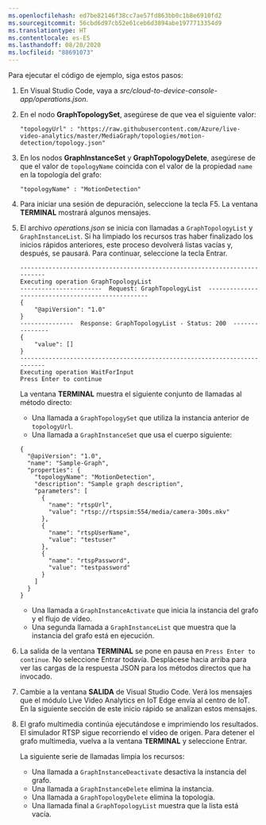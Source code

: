 ```yaml
---
ms.openlocfilehash: ed7be82146f38cc7ae57fd863bb0c1b8e6910fd2
ms.sourcegitcommit: 56cbd6d97cb52e61ceb6d3894abe1977713354d9
ms.translationtype: HT
ms.contentlocale: es-ES
ms.lasthandoff: 08/20/2020
ms.locfileid: "88691073"
---
```

Para ejecutar el código de ejemplo, siga estos pasos:

1. En Visual Studio Code, vaya a *src/cloud-to-device-console-app/operations.json*.
1. En el nodo **GraphTopologySet**, asegúrese de que vea el siguiente valor:

    `"topologyUrl" : "https://raw.githubusercontent.com/Azure/live-video-analytics/master/MediaGraph/topologies/motion-detection/topology.json"`
1. En los nodos **GraphInstanceSet** y **GraphTopologyDelete**, asegúrese de que el valor de `topologyName` coincida con el valor de la propiedad `name` en la topología del grafo:

    `"topologyName" : "MotionDetection"`
    
1. Para iniciar una sesión de depuración, seleccione la tecla F5. La ventana **TERMINAL** mostrará algunos mensajes.
1. El archivo *operations.json* se inicia con llamadas a `GraphTopologyList` y `GraphInstanceList`. Si ha limpiado los recursos tras haber finalizado los inicios rápidos anteriores, este proceso devolverá listas vacías y, después, se pausará. Para continuar, seleccione la tecla Entrar.

    ```
    --------------------------------------------------------------------------
    Executing operation GraphTopologyList
    -----------------------  Request: GraphTopologyList  --------------------------------------------------
    {
        "@apiVersion": "1.0"
    }
    ---------------  Response: GraphTopologyList - Status: 200  ---------------
    {
        "value": []
    }
    --------------------------------------------------------------------------
    Executing operation WaitForInput
    Press Enter to continue
    ```
    
    La ventana **TERMINAL** muestra el siguiente conjunto de llamadas al método directo:
     * Una llamada a `GraphTopologySet` que utiliza la instancia anterior de `topologyUrl`.
     * Una llamada a `GraphInstanceSet` que usa el cuerpo siguiente:
         
    ```
    {
      "@apiVersion": "1.0",
      "name": "Sample-Graph",
      "properties": {
        "topologyName": "MotionDetection",
        "description": "Sample graph description",
        "parameters": [
          {
            "name": "rtspUrl",
            "value": "rtsp://rtspsim:554/media/camera-300s.mkv"
          },
          {
            "name": "rtspUserName",
            "value": "testuser"
          },
          {
            "name": "rtspPassword",
            "value": "testpassword"
          }
        ]
      }
    }
    ```
     
    * Una llamada a `GraphInstanceActivate` que inicia la instancia del grafo y el flujo de vídeo.
    * Una segunda llamada a `GraphInstanceList` que muestra que la instancia del grafo está en ejecución.
1. La salida de la ventana **TERMINAL** se pone en pausa en `Press Enter to continue`. No seleccione Entrar todavía. Desplácese hacia arriba para ver las cargas de la respuesta JSON para los métodos directos que ha invocado.
1. Cambie a la ventana **SALIDA** de Visual Studio Code. Verá los mensajes que el módulo Live Video Analytics en IoT Edge envía al centro de IoT. En la siguiente sección de este inicio rápido se analizan estos mensajes.
1. El grafo multimedia continúa ejecutándose e imprimiendo los resultados. El simulador RTSP sigue recorriendo el vídeo de origen. Para detener el grafo multimedia, vuelva a la ventana **TERMINAL** y seleccione Entrar. 

    La siguiente serie de llamadas limpia los recursos:

    * Una llamada a `GraphInstanceDeactivate` desactiva la instancia del grafo.
    * Una llamada a `GraphInstanceDelete` elimina la instancia.
    * Una llamada a `GraphTopologyDelete` elimina la topología.
    * Una llamada final a `GraphTopologyList` muestra que la lista está vacía.
